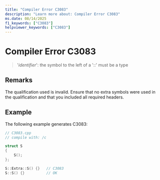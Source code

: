 ```yaml
---
title: "Compiler Error C3083"
description: "Learn more about: Compiler Error C3083"
ms.date: 08/14/2025
f1_keywords: ["C3083"]
helpviewer_keywords: ["C3083"]
---
```

# Compiler Error C3083

> '*identifier*': the symbol to the left of a '::' must be a type

## Remarks

The qualification used is invalid. Ensure that no extra symbols were used in the qualification and that you included all required headers.

## Example

The following example generates C3083:

```cpp
// C3083.cpp
// compile with: /c

struct S
{
    S();
};

S::Extra::S() {}   // C3083
S::S() {}          // OK
```
